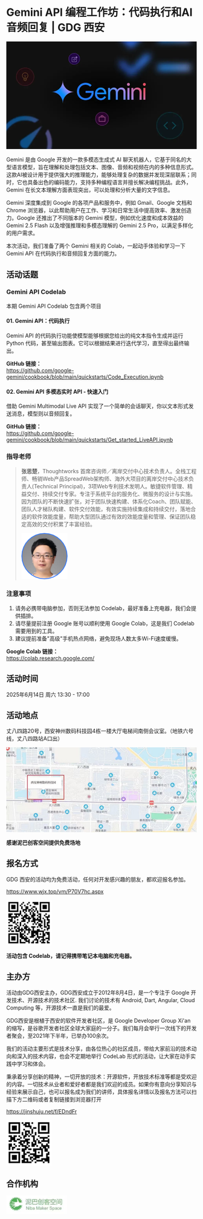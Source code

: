 # Gemini API 编程工作坊：代码执行和AI音频回复 | GDG 西安

![](../assets/promos/2025_Gemini_API_Workshop.png)

Gemini 是由 Google 开发的一款多模态生成式 AI 聊天机器人，它基于同名的大型语言模型，旨在理解和处理包括文本、图像、音频和视频在内的多种信息形式。这款AI被设计用于提供强大的推理能力，能够处理复杂的数据并发现深层联系；同时，它也具备出色的编码能力，支持多种编程语言并擅长解决编程挑战。此外，Gemini 在长文本理解方面表现突出，可以处理和分析大量的文字信息。

Gemini 深度集成到 Google 的各项产品和服务中，例如 Gmail、Google 文档和 Chrome 浏览器，以此帮助用户在工作、学习和日常生活中提高效率、激发创造力。Google 还推出了不同版本的 Gemini 模型，例如优化速度和成本效益的 Gemini 2.5 Flash 以及增强推理和多模态理解的 Gemini 2.5 Pro，以满足多样化的用户需求。

本次活动，我们准备了两个 Gemini 相关的 Colab，一起动手体验和学习一下 Gemini API 在代码执行和音频回复方面的能力。

## 活动话题

### Gemini API Codelab

本期 Gemini API Codelab 包含两个项目

#### 01. Gemini API：代码执行

Gemini API 的代码执行功能使模型能够根据您给出的纯文本指令生成并运行 Python 代码，甚至输出图表。它可以根据结果进行迭代学习，直至得出最终输出。

**GitHub 链接：**  
<https://github.com/google-gemini/cookbook/blob/main/quickstarts/Code_Execution.ipynb>

#### 02. Gemini API 多模态实时 API - 快速入门

借助 Gemini Multimodal Live API 实现了一个简单的会话聊天，你以文本形式发送消息，模型则以音频回复。

**GitHub 链接：**  
<https://github.com/google-gemini/cookbook/blob/main/quickstarts/Get_started_LiveAPI.ipynb>

### 指导老师

> **张思楚**，Thoughtworks 首席咨询师／离岸交付中心技术负责人。全栈工程师、畅销Web产品SpreadWeb架构师、海外大项目的离岸交付中心技术负责人(Technical Principal)，3项Web专利技术发明人。敏捷软件管理、精益交付、持续交付专家。专注于系统平台的服务化、微服务的设计与实施。因为团队的不断快速扩张，对于团队快速构建、体系化Coach、团队赋能、团队人才梯队构建、软件交付效能，有效实施持续集成和持续交付，落地合适的软件效能度量，帮助大型团队通过有效的效能度量和管理、保证团队稳定高效的交付积累了丰富经验。
>  
> ![](../assets/avatars/张思楚.png)

### 注意事项

1. 请务必携带电脑参加，否则无法参加 Codelab，最好准备上充电器，我们会提供插排。
2. 请尽量提前注册 Google 账号以顺利使用 Google Colab，这是我们 Codelab 需要用到的工具。
3. 建议提前准备"高级"手机热点网络，避免现场人数太多Wi-Fi速度缓慢。

**Google Colab 链接：**  
<https://colab.research.google.com/>

## 活动时间

2025年6月14日 周六 13:30 - 17:00

## 活动地点

丈八四路20号，西安神州数码科技园4栋一楼大厅电梯间南侧会议室。（地铁六号线，丈八四路站A口出）

![](../assets/venues/丈八四路_地图.png)

**感谢泥巴创客空间提供免费场地**

## 报名方式

GDG 西安的活动均为免费活动，任何对开发感兴趣的朋友，都欢迎报名参加。

<https://www.wjx.top/vm/P70V7hc.aspx>

![](../assets/qrcodes/通用_报名.png)

**活动包含 Codelab，请记得携带笔记本电脑和充电器。**

## 主办方

活动由GDG西安主办，GDG西安成立于2012年8月4日，是一个专注于 Google 开发技术、开源技术的技术社区. 我们讨论的技术有 Android, Dart, Angular, Cloud Computing 等，开源技术一直是我们的最爱。

GDG西安是根植于西安的软件开发者社区，是 Google Developer Group Xi'an 的缩写，是谷歌开发者社区全球大家庭的一分子。我们每月会举行一次线下的开发者聚会，至2021年下半年，已举办100余次。

我们的活动主要形式是技术分享，由各位热心的社区成员，带给大家前沿的技术动向和深入的技术内容，也会不定期地举行 CodeLab 形式的活动，让大家在动手实践中学习和体会。

秉承着分享创新的精神，一切开放的技术：开源软件，开放技术标准等都是受欢迎的内容。一切技术从业者和爱好者都是我们欢迎的成员。如果你有意向分享知识与经验来展示自己，也可以报名成为我们的讲师，具体报名详情以及报名方法可以扫描下方二维码或者复制链接到浏览器打开

<https://jinshuju.net/f/EDndFr>

![](../assets/qrcodes/通用_讲师申请.png)

## 合作机构

![](../assets/brands/泥巴创客空间.png)
